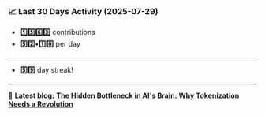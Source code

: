<!--START_STATS-->
### 📈 Last 30 Days Activity (2025-07-29)  
- **1️⃣5️⃣6️⃣3️⃣** contributions  
- **5️⃣2️⃣•1️⃣0️⃣** per day
---
- **5️⃣9️⃣** day streak!
---
📝 **Latest blog:** [**The Hidden Bottleneck in AI's Brain: Why Tokenization Needs a Revolution**](https://andriak.com/blog/tokenization-revolution)
<!--END_STATS-->
